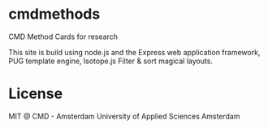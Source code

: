 # cmdmethods
CMD Method Cards for research

This site is build using node.js and the Express web application framework, PUG template engine, Isotope.js Filter & sort magical layouts.

# License
MIT @ CMD - Amsterdam University of Applied Sciences Amsterdam


